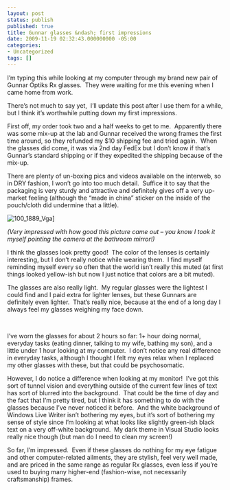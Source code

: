 ```yaml
---
layout: post
status: publish
published: true
title: Gunnar glasses &ndash; first impressions
date: 2009-11-19 02:32:43.000000000 -05:00
categories:
- Uncategorized
tags: []
---
```


I’m typing this while looking at my computer through my brand new pair of Gunnar Optiks Rx glasses.  They were waiting for me this evening when I came home from work.
  
There’s not much to say yet,  I’ll update this post after I use them for a while, but I think it’s worthwhile putting down my first impressions.
  
First off, my order took two and a half weeks to get to me.  Apparently there was some mix-up at the lab and Gunnar received the wrong frames the first time around, so they refunded my $10 shipping fee and tried again.  When the glasses did come, it was via 2nd day FedEx but I don’t know if that’s Gunnar’s standard shipping or if they expedited the shipping because of the mix-up.
  
There are plenty of un-boxing pics and videos available on the interweb, so in DRY fashion, I won’t go into too much detail.  Suffice it to say that the packaging is very sturdy and attractive and definitely gives off a very up-market feeling (although the “made in china” sticker on the inside of the pouch/cloth did undermine that a little).
  
![100_1889_Vga](http://statichippo.com/images/statichippo_com/WindowsLiveWriter/Gunnarglassesfirstimpressions_12F1C/100_1889_Vga_thumb.jpg "100_1889_Vga")]
  
_(Very impressed with how good this picture came out – you know I took it myself pointing the camera at the bathroom mirror!)_
  
I think the glasses look pretty good!  The color of the lenses is certainly interesting, but I don’t really notice while wearing them.  I find myself reminding myself every so often that the world isn’t really this muted (at first things looked yellow-ish but now I just notice that colors are a bit muted).
  
The glasses are also really light.  My regular glasses were the lightest I could find and I paid extra for lighter lenses, but these Gunnars are definitely even lighter.  That’s really nice, because at the end of a long day I always feel my glasses weighing my face down.
  
 
  
I’ve worn the glasses for about 2 hours so far: 1+ hour doing normal, everyday tasks (eating dinner, talking to my wife, bathing my son), and a little under 1 hour looking at my computer.  I don’t notice any real difference in everyday tasks, although I thought I felt my eyes relax when I replaced my other glasses with these, but that could be psychosomatic.  
  
However, I do notice a difference when looking at my monitor!  I’ve got this sort of tunnel vision and everything outside of the current few lines of text has sort of blurred into the background.  That could be the time of day and the fact that I’m pretty tired, but I think it has something to do with the glasses because I’ve never noticed it before.  And the white background of Windows Live Writer isn’t bothering my eyes, but it’s sort of bothering my sense of style since I’m looking at what looks like slightly green-ish black text on a very off-white background.  My dark theme in Visual Studio looks really nice though (but man do I need to clean my screen!)
  
So far, I’m impressed.  Even if these glasses do nothing for my eye fatigue and other computer-related ailments, they are stylish, feel very well made, and are priced in the same range as regular Rx glasses, even less if you’re used to buying many higher-end (fashion-wise, not necessarily craftsmanship) frames.
